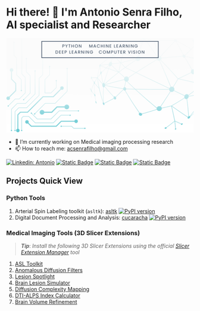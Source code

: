 # Hi there! 👋 I'm Antonio Senra Filho, AI specialist and Researcher

![Banner Image](image/github-profile-image.png)

- 🔭 I’m currently working on Medical imaging processing research
- 📫 How to reach me: acsenrafilho@gmail.com

[![Linkedin: Antonio](https://img.shields.io/badge/-LinkedIn-blue?style=flat&logo=Linkedin&logoColor=white&link=https://www.linkedin.com/in/acsenrafilho/)](https://www.linkedin.com/in/acsenrafilho/)
[![Static Badge](https://img.shields.io/badge/Research_Gate-light_green?style=flat&link=https://www.researchgate.net/profile/Antonio-Carlos-Senra-Filho)](https://www.researchgate.net/profile/Antonio-Carlos-Senra-Filho)
[![Static Badge](https://img.shields.io/badge/ORCiD-profile-dark_green?style=flat&link=https://orcid.org/0000-0002-9689-6053)](https://orcid.org/0000-0002-9689-6053)
[![Static Badge](https://img.shields.io/badge/Linktr.ee-profile-dark_green?style=flat&link=https://linktr.ee/acsenrafilho)](https://linktr.ee/acsenrafilho)


## Projects Quick View 

### Python Tools 

1. Arterial Spin Labeling toolkit (`asltk`): [asltk](https://asltk.readthedocs.io/en/main/)  [![PyPI version](https://badge.fury.io/py/asltk.svg)](https://badge.fury.io/py/asltk)
2. Digital Document Processing and Analysis: [cucaracha](https://cucaracha.readthedocs.io/en/main/) [![PyPI version](https://badge.fury.io/py/cucaracha.svg)](https://badge.fury.io/py/cucaracha)

### Medical Imaging Tools (3D Slicer Extensions)

> **_Tip_**: _Install the following 3D Slicer Extensions using the official [Slicer Extension Manager](https://extensions.slicer.org/) tool_

1. [ASL Toolkit](https://github.com/LOAMRI/Slicer-ASLtoolkit)
2. [Anomalous Diffusion Filters](https://github.com/CSIM-Toolkits/AnomalousFiltersExtension/)
3. [Lesion Spotlight](https://github.com/CSIM-Toolkits/Slicer-LesionSpotlightExtension)
4. [Brain Lesion Simulator](https://github.com/CSIM-Toolkits/Slicer-LesionSimulatorExtension)
5. [Diffusion Complexity Mapping](https://github.com/CSIM-Toolkits/SlicerDiffusionComplexityMap)
6. [DTI-ALPS Index Calculator](https://github.com/LOAMRI/Slicer-DTI-ALPS)
7. [Brain Volume Refinement](https://github.com/CSIM-Toolkits/SlicerBrainVolumeRefinement)



